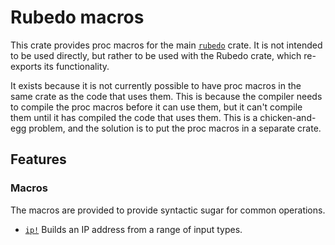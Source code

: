 # Rubedo macros

This crate provides proc macros for the main [`rubedo`](../rubedo/README.md)
crate. It is not intended to be used directly, but rather to be used with the
Rubedo crate, which re-exports its functionality.

It exists because it is not currently possible to have proc macros in the same
crate as the code that uses them. This is because the compiler needs to compile
the proc macros before it can use them, but it can't compile them until it has
compiled the code that uses them. This is a chicken-and-egg problem, and the
solution is to put the proc macros in a separate crate.

## Features

### Macros

The macros are provided to provide syntactic sugar for common operations.

  - [`ip!`](https://docs.rs/rubedo-macros/latest/rubedo_macros/macro.ip.html)
    Builds an IP address from a range of input types.


